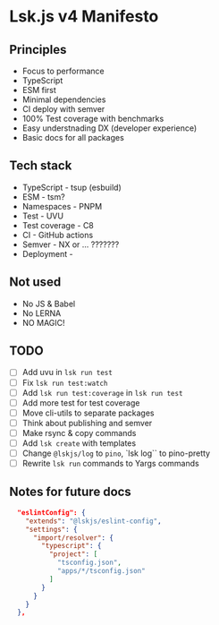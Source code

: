 # Lsk.js v4 Manifesto

## Principles

- Focus to performance 
- TypeScript
- ESM first
- Minimal dependencies
- CI deploy with semver
- 100% Test coverage with benchmarks
- Easy understnading DX (developer experience)
- Basic docs for all packages

## Tech stack
- TypeScript - tsup (esbuild)
- ESM - tsm?
- Namespaces - PNPM
- Test - UVU
- Test coverage - C8
- CI - GitHub actions
- Semver - NX or ... ???????
- Deployment - 

## Not used
- No JS & Babel
- No LERNA
- NO MAGIC!


## TODO

- [ ] Add uvu in `lsk run test`
- [ ] Fix `lsk run test:watch`
- [ ] Add `lsk run test:coverage` in `lsk run test`
- [ ] Add more test for test coverage
- [ ] Move cli-utils to separate packages
- [ ] Think about publishing and semver
- [ ] Make rsync & copy commands
- [ ] Add `lsk create` with templates
- [ ] Change `@lskjs/log` to `pino`, `lsk log`` to pino-pretty
- [ ] Rewrite `lsk run` commands to Yargs commands

## Notes for future docs


```json
  "eslintConfig": {
    "extends": "@lskjs/eslint-config",
    "settings": {
      "import/resolver": {
        "typescript": {
          "project": [
            "tsconfig.json",
            "apps/*/tsconfig.json"
          ]
        }
      }
    }
  },
```